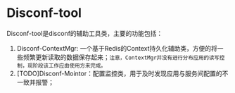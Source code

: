 Disconf-tool
====

Disconf-tool是disconf的辅助工具类，主要的功能包括：

1. Disconf-ContextMgr: 一个基于Redis的Context持久化辅助类，方便的将一些频繁更新读取的数据保存起来；`注意，ContextMgr并没有进行分布应用的读写控制，现阶段该工作应由使用方来完成。`
2. [TODO]Disconf-Mointor：配置监控类，用于及时发现应用与服务间配置的不一致并报警；
